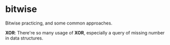 # bitwise
Bitwise practicing, and some common approaches.

**XOR**: There're so many usage of **XOR**, especially a query of missing number in data structures.

